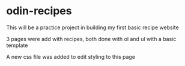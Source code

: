 # odin-recipes

This will be a practice project in building my first basic recipe website

3 pages were add with recipes, both done with ol and ul with a basic template

A new css file was added to edit styling to this page